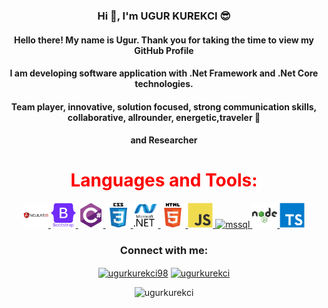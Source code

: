 <h3 align="center">Hi 👋,  I'm UGUR KUREKCI &#x1F60E;</h3>
<h4 align="center">Hello there! My name is Ugur. Thank you for taking the time to view my GitHub Profile</h4>

<h4 align="center">I am developing software application with .Net Framework
and .Net Core technologies. </h4>
 
<h4 align="center"> Team player, innovative, solution
focused, strong communication skills, collaborative, allrounder, energetic,traveler &#x1F451; </h4>

<h4 align="center">and Researcher</h4>
 

</h2>
<h1 align="center" style="color:red">Languages and Tools:</h1>
<p align="center"> <a href="https://angular.io" target="_blank"> <img src="https://raw.githubusercontent.com/devicons/devicon/master/icons/angularjs/angularjs-original-wordmark.svg" alt="angularjs" width="40" height="40"/> </a> <a href="https://getbootstrap.com" target="_blank"> <img src="https://raw.githubusercontent.com/devicons/devicon/master/icons/bootstrap/bootstrap-plain-wordmark.svg" alt="bootstrap" width="40" height="40"/> </a> <a href="https://www.w3schools.com/cs/" target="_blank"> <img src="https://raw.githubusercontent.com/devicons/devicon/master/icons/csharp/csharp-original.svg" alt="csharp" width="40" height="40"/> </a> <a href="https://www.w3schools.com/css/" target="_blank"> <img src="https://raw.githubusercontent.com/devicons/devicon/master/icons/css3/css3-original-wordmark.svg" alt="css3" width="40" height="40"/> </a> <a href="https://dotnet.microsoft.com/" target="_blank"> <img src="https://raw.githubusercontent.com/devicons/devicon/master/icons/dot-net/dot-net-original-wordmark.svg" alt="dotnet" width="40" height="40"/> </a> <a href="https://www.w3.org/html/" target="_blank"> <img src="https://raw.githubusercontent.com/devicons/devicon/master/icons/html5/html5-original-wordmark.svg" alt="html5" width="40" height="40"/> </a> <a href="https://developer.mozilla.org/en-US/docs/Web/JavaScript" target="_blank"> <img src="https://raw.githubusercontent.com/devicons/devicon/master/icons/javascript/javascript-original.svg" alt="javascript" width="40" height="40"/> </a> <a href="https://www.microsoft.com/en-us/sql-server" target="_blank"> <img src="https://cdn.worldvectorlogo.com/logos/microsoft-sql-server.svg" alt="mssql" width="40" height="40"/> </a> <a href="https://nodejs.org" target="_blank"> <img src="https://raw.githubusercontent.com/devicons/devicon/master/icons/nodejs/nodejs-original-wordmark.svg" alt="nodejs" width="40" height="40"/> </a> <a href="https://www.typescriptlang.org/" target="_blank"> <img src="https://raw.githubusercontent.com/devicons/devicon/master/icons/typescript/typescript-original.svg" alt="typescript" width="40" height="40"/> </a>

<h3 align="center">Connect with me:</h3>
<p align="center">
<a href="https://twitter.com/ugurkurekci98" target="blank"><img align="center" src="https://cdn.jsdelivr.net/npm/simple-icons@3.0.1/icons/twitter.svg" alt="ugurkurekci98" height="30" width="40" /></a>
<a href="https://linkedin.com/in/ugurkurekci" target="blank"><img align="center" src="https://cdn.jsdelivr.net/npm/simple-icons@3.0.1/icons/linkedin.svg" alt="ugurkurekci" height="30" width="40" /></a>
</p>

<p align="center"> <img src="https://komarev.com/ghpvc/?username=ugurkurekci&label=Profile%20views&color=0e75b6&style=flat" alt="ugurkurekci" /> </p>
